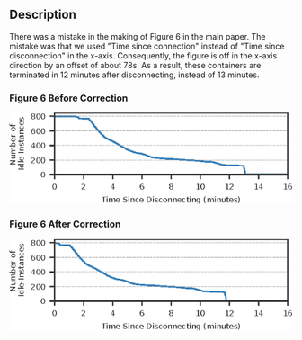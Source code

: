 ## Description
There was a mistake in the making of Figure 6 in the main paper.
The mistake was that we used "Time since connection" instead of "Time since disconnection" in the x-axis. Consequently, the figure is off in the x-axis direction by an offset of about 78s.
As a result, these containers are terminated in 12 minutes after disconnecting, instead of 13 minutes.

### Figure 6 Before Correction
![](.correction/lifecycle.png)

### Figure 6 After Correction
![](.correction/lifecycle-fixed.png)
